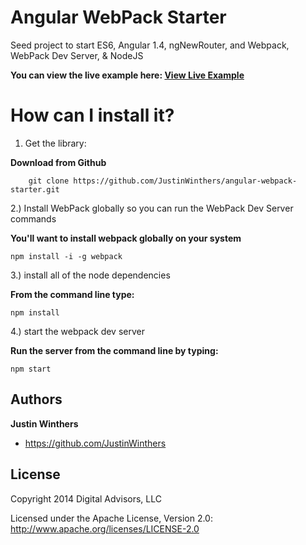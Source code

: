 

# Angular WebPack Starter
Seed project to start ES6, Angular 1.4, ngNewRouter, and Webpack, WebPack Dev Server, & NodeJS

**You can view the live example here:  [View Live Example](http://angular-webpack-starter.herokuapp.com)**


How can I install it?
============
1) Get the library:

**Download from Github**

        git clone https://github.com/JustinWinthers/angular-webpack-starter.git


2.) Install WebPack globally so you can run the WebPack Dev Server commands

**You'll want to install webpack globally on your system**

```
npm install -i -g webpack
```


3.) install all of the node dependencies

**From the command line type:**

```
npm install
```


4.) start the webpack dev server

**Run the server from the command line by typing:**

```
npm start
```

## Authors

**Justin Winthers**

+ https://github.com/JustinWinthers


## License

Copyright 2014 Digital Advisors, LLC

Licensed under the Apache License, Version 2.0: http://www.apache.org/licenses/LICENSE-2.0